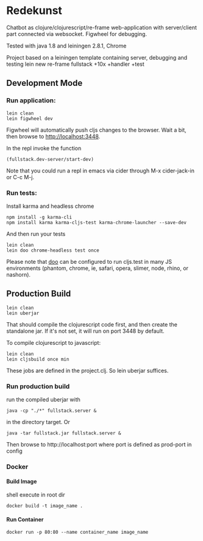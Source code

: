 # Redekunst

Chatbot as  clojure/clojurescript/re-frame web-application with server/client part connected via websocket. Figwheel for debugging.

Tested with java 1.8 and leiningen 2.8.1, Chrome

Project based on a leiningen template containing server, debugging and testing
lein new re-frame fullstack +10x +handler +test


## Development Mode

### Run application:

```
lein clean
lein figwheel dev
```

Figwheel will automatically push cljs changes to the browser.
Wait a bit, then browse to [http://localhost:3448](http://localhost:3448).

In the repl invoke the function
```
(fullstack.dev-server/start-dev)
```

Note that you could run a repl in emacs via cider through M-x cider-jack-in or C-c M-j.


### Run tests:

Install karma and headless chrome
```
npm install -g karma-cli
npm install karma karma-cljs-test karma-chrome-launcher --save-dev
```

And then run your tests

```
lein clean
lein doo chrome-headless test once
```

Please note that [doo](https://github.com/bensu/doo) can be configured to run cljs.test in many JS environments (phantom, chrome, ie, safari, opera, slimer, node, rhino, or nashorn).


## Production Build

```
lein clean
lein uberjar
```

That should compile the clojurescript code first, and then create the standalone jar.
If it's not set, it will run on port 3448 by default.

To compile clojurescript to javascript:

```
lein clean
lein cljsbuild once min
```
These jobs are defined in the project.clj. So lein uberjar suffices.


### Run production build

run the compiled uberjar with
```
java -cp "./*" fullstack.server &
```
in the directory target. Or
```
java -tar fullstack.jar fullstack.server &
```

Then browse to http://localhost:port where port is defined as prod-port in config


### Docker

#### Build Image
shell execute in root dir
```
docker build -t image_name .
```

#### Run Container
```
docker run -p 80:80 --name container_name image_name
```
